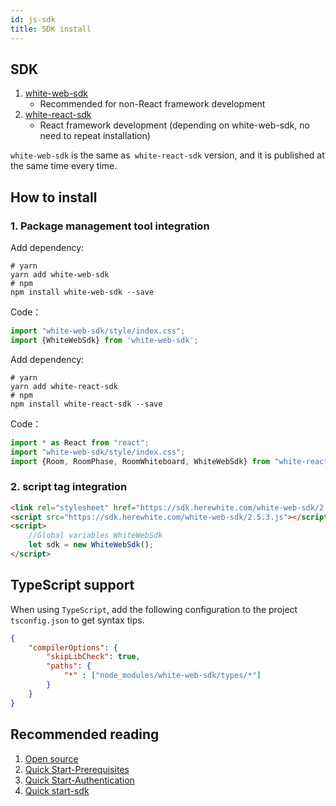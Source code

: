 ```yaml
---
id: js-sdk
title: SDK install
---
```


## SDK

1. [white-web-sdk](https://www.npmjs.com/package/white-web-sdk)
    * Recommended for non-React framework development
1. [white-react-sdk](https://www.npmjs.com/package/white-react-sdk)
    * React framework development (depending on white-web-sdk, no need to repeat installation)

`white-web-sdk` is the same as` white-react-sdk` version, and it is published at the same time every time.

## How to install

### 1. Package management tool integration

<!--DOCUSAURUS_CODE_TABS-->
<!--Develop with js sdk-->

Add dependency:
```shell
# yarn
yarn add white-web-sdk
# npm
npm install white-web-sdk --save
```
Code：
```javascript
import "white-web-sdk/style/index.css";
import {WhiteWebSdk} from 'white-web-sdk';
```

<!--Developing with react-sdk-->
Add dependency:
```shell
# yarn
yarn add white-react-sdk
# npm
npm install white-react-sdk --save
```

Code：
```javascript
import * as React from "react";
import "white-web-sdk/style/index.css";
import {Room, RoomPhase, RoomWhiteboard, WhiteWebSdk} from "white-react-sdk";
````

<!--END_DOCUSAURUS_CODE_TABS-->

###  2. script tag integration

```html
<link rel="stylesheet" href="https://sdk.herewhite.com/white-web-sdk/2.5.3.css">
<script src="https://sdk.herewhite.com/white-web-sdk/2.5.3.js"></script>
<script>
    //Global variables WhiteWebSdk
    let sdk = new WhiteWebSdk();
</script>
```

## TypeScript support

When using `TypeScript`, add the following configuration to the project` tsconfig.json` to get syntax tips.

```json
{
    "compilerOptions": {
        "skipLibCheck": true,
        "paths": {
            "*" : ["node_modules/white-web-sdk/types/*"]
        }
    }
}
```

## Recommended reading

1. [Open source](./open-source.md)
2. [Quick Start-Prerequisites](../quick-start/precondition.md)
3. [Quick Start-Authentication](../quick-start/token.md)
4. [Quick start-sdk](./quick-start/sdk.md)